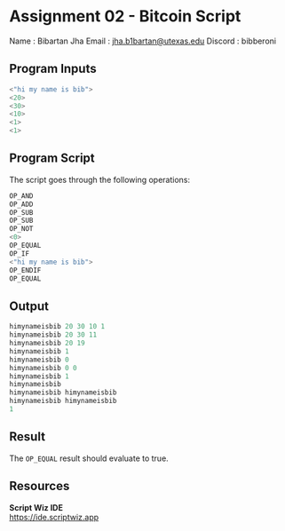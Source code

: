 # Assignment 02 - Bitcoin Script

Name    : Bibartan Jha
Email   : jha.b1bartan@utexas.edu
Discord : bibberoni

## Program Inputs
```python
<"hi my name is bib">
<20>
<30>
<10>
<1>
<1>
```

## Program Script

The script goes through the following operations:

```python
OP_AND
OP_ADD
OP_SUB
OP_SUB
OP_NOT
<0>
OP_EQUAL
OP_IF 
<"hi my name is bib"> 
OP_ENDIF
OP_EQUAL
```

## Output
```python
himynameisbib 20 30 10 1
himynameisbib 20 30 11
himynameisbib 20 19
himynameisbib 1
himynameisbib 0
himynameisbib 0 0
himynameisbib 1
himynameisbib
himynameisbib himynameisbib
himynameisbib himynameisbib
1
```

## Result

The `OP_EQUAL` result should evaluate to true.

## Resources

**Script Wiz IDE**  
https://ide.scriptwiz.app
